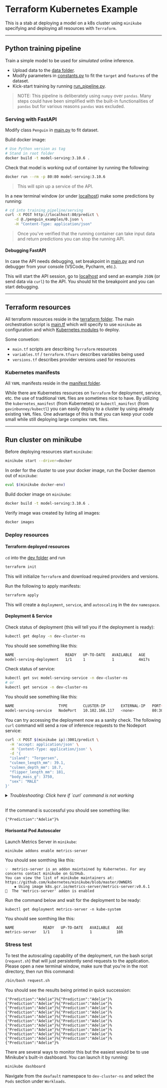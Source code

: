 # Terraform Kubernetes Example

This is a stab at deploying a model on a k8s cluster using `minikube` specifying and deploying all resources with `Terraform`.

---

## Python training pipeline

Train a simple model to be used for *simulated* online inference.

* Upload data to the [data folder](/training_pipeline/data/).
* Modify parameters in [constants.py](/training_pipeline/constants.py) to fit the `target` and `features` of the dataset.
* Kick-start training by running [run_pipeline.py](/training_pipeline/run_pipeline.py).

> NOTE: This pipeline is deliberately using `numpy` over `pandas`. Many steps could have been simplified with the built-in functionalities of `pandas` but for various reasons `pandas` was excluded.

### Serving with FastAPI

Modify class `Penguin` in [main.py](/training_pipeline/serving/app/main.py) to fit dataset.

Build docker image:

```bash
# Use Python version as tag
# Stand in root folder
docker build -t model-serving:3.10.6 .
```

Check that model is working out of container by running the following:

```bash
docker run --rm -p 80:80 model-serving:3.10.6
```

> This will spin up a service of the API.

In a new terminal window (or under [localhost](https://localhost:80/docs)) make some predictions by running:

```bash
# cd into training_pipeline/serving
curl -X POST http://localhost:80/predict \
    -d @./penguin_examples/0.json \
    -H "Content-Type: application/json"
```

> Once you've verified that the running container can take input data and return predictions you can stop the running API.

#### Debugging FastAPI

In case the API needs debugging, set breakpoint in [main.py](/training_pipeline/serving/app/main.py) and run debugger from your console (VSCode, Pycharm, etc.).

This will start the API session, go to [localhost](https://localhost:80/docs) and send an example `JSON` (or send data via `curl`) to the API. You should hit the breakpoint and you can start debugging.

---

## Terraform resources

All terraform resources reside in the [terraform folder](/terraform/). The main orchestration script is [main.tf](/terraform/environment/dev/main.tf) which will specify to use `minikube` as configuration and which [Kubernetes modules](/terraform/modules/kubernetes/main.tf) to deploy.

Some convetion:

* `main.tf` scripts are describing `Terraform` resources
* `variables.tf` / `terraform.tfvars` describes variables being used
* `versions.tf` describes provider versions used for resources

### Kubernetes manifests

All `YAML` manifests reside in the [manifest folder](/terraform/modules/kubernetes/manifests/).

While there are Kubernetes resources on `Terraform` for deployment, service, etc. the use of traditional `YAML` files are sometimes nice to have. By utilizing the `kubernetes_manifest` (from Kubernetes) or `kubectl_manifest` (from `gavinbunney/kubectl`) you can easily deploy to a cluster by using already existing `YAML` files. One advantage of this is that you can keep your code small while still deploying large complex `YAML` files.

---

## Run cluster on minikube

Before deploying resources start `minikube`:

```bash
minikube start --driver=docker
```

In order for the cluster to use your docker image, run the Docker daemon out of `minikube`:

```bash
eval $(minikube docker-env)
```

Build docker image on `minikube`:

```bash
docker build -t model-serving:3.10.6 .
```

Verify image was created by listing all images:

```bash
docker images
```

### Deploy resources

#### Terraform deployed resources

`cd` into the [dev folder](/terraform/environment/dev/) and run

```bash
terraform init
```

This will initialize `Terraform` and download required providers and versions.

Run the following to apply manifests:

```bash
terraform apply
```

This will create a `deployment`, `service`, and `autoscaling` in the `dev` `namespace`.

#### Deployment & Service

Check status of deployment (this will tell you if the deployment is ready):

```bash
kubectl get deploy -n dev-cluster-ns
```

You should see something like this:

```bash
NAME                       READY   UP-TO-DATE   AVAILABLE   AGE
model-serving-deployment   1/1     1            1           4m17s
```

Check status of service:

```bash
kubectl get svc model-serving-service -n dev-cluster-ns
# or
kubectl get service -n dev-cluster-ns
```

You should see something like this:

```bash
NAME                    TYPE       CLUSTER-IP       EXTERNAL-IP   PORT(S)        AGE
model-serving-service   NodePort   10.102.166.117   <none>        80:30001/TCP   5m36s
```

You can try accessing the deployment now as a sanity check. The following `curl` command will send a row of inference requests to the Nodeport service:

```bash
curl -X POST $(minikube ip):3001/predict \
  -H 'accept: application/json' \
  -H 'Content-Type: application/json' \
  -d '{
  "island": "Torgersen",
  "culmen_length_mm": 39.1,
  "culmen_depth_mm": 18.7,
  "flipper_length_mm": 181,
  "body_mass_g": 3750,
  "sex": "MALE"
}'
```

<details>
<summary> <i> Troubleshooting: Click here if `curl` command is not working </i> </summary>

Please run this command in a separate window: `minikube service model-serving-service -n dev-cluster-ns`. You will see an output like below:

```shell
|----------------|-----------------------|-----------------------|---------------------------|
|   NAMESPACE    |         NAME          |      TARGET PORT      |            URL            |
|----------------|-----------------------|-----------------------|---------------------------|
| dev-cluster-ns | model-serving-service | model-serving-http/80 | http://192.168.49.2:30001 |
|----------------|-----------------------|-----------------------|---------------------------|
🏃  Starting tunnel for service model-serving-service.
|----------------|-----------------------|-------------|------------------------|
|   NAMESPACE    |         NAME          | TARGET PORT |          URL           |
|----------------|-----------------------|-------------|------------------------|
| dev-cluster-ns | model-serving-service |             | http://127.0.0.1:49688 |
|----------------|-----------------------|-------------|------------------------|
🎉  Opening service dev-cluster-ns/model-serving-service in default browser...
❗  Because you are using a Docker driver on darwin, the terminal needs to be open to run it.
```

This opens a tunnel to your service with a random port. Grab the URL at the bottom right box and use it in the curl command like this in Linux/Mac:

```bash
curl -X POST http://127.0.0.1:49688/predict \
  -H 'accept: application/json' \
  -H 'Content-Type: application/json' \
  -d '{
  "island": "Torgersen",
  "culmen_length_mm": 39.1,
  "culmen_depth_mm": 18.7,
  "flipper_length_mm": 181,
  "body_mass_g": 3750,
  "sex": "MALE"
}'
```

</details>
<br>

If the command is successful you should see something like:

```shell
{"Prediction":"Adelie"}%
```

#### Horisontal Pod Autoscaler

Launch Metrics Server in `minikube`:

```bash
minikube addons enable metrics-server
```

You should see somthing like this:

```shell
💡  metrics-server is an addon maintained by Kubernetes. For any concerns contact minikube on GitHub.
You can view the list of minikube maintainers at: https://github.com/kubernetes/minikube/blob/master/OWNERS
    ▪ Using image k8s.gcr.io/metrics-server/metrics-server:v0.6.1
🌟  The 'metrics-server' addon is enabled
```

Run the command below and wait for the deployment to be ready:

```shell
kubectl get deployment metrics-server -n kube-system
```

You should see somthing like this:

```shell
NAME             READY   UP-TO-DATE   AVAILABLE   AGE
metrics-server   1/1     1            1           10h
```

### Stress test

To test the autoscaling capability of the deployment, run the bash script (`request.sh`) that will just persistently send requests to the application. Please open a new terminal window, make sure that you're in the root directory, then run this command:

```bash
/bin/bash request.sh
```

You should see the results being printed in quick succession:

```shell
{"Prediction":"Adelie"}%{"Prediction":"Adelie"}%{"Prediction":"Adelie"}%{"Prediction":"Adelie"}%{"Prediction":"Adelie"}%{"Prediction":"Adelie"}%{"Prediction":"Adelie"}%{"Prediction":"Adelie"}%{"Prediction":"Adelie"}%{"Prediction":"Adelie"}%{"Prediction":"Adelie"}%{"Prediction":"Adelie"}%{"Prediction":"Adelie"}%{"Prediction":"Adelie"}%{"Prediction":"Adelie"}%{"Prediction":"Adelie"}%{"Prediction":"Adelie"}%{"Prediction":"Adelie"}%{"Prediction":"Adelie"}%{"Prediction":"Adelie"}%{"Prediction":"Adelie"}%
```

There are several ways to monitor this but the easiest would be to use Minikube's built-in dashboard. You can launch it by running:

```bash
minikube dashboard
```

Navigate from the `deafault` namespace to `dev-cluster-ns` and select the `Pods` section under `Workloads`.
